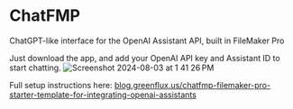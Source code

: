 # ChatFMP
ChatGPT-like interface for the OpenAI Assistant API, built in FileMaker Pro

Just download the app, and add your OpenAI API key and Assistant ID to start chatting. 
![Screenshot 2024-08-03 at 1 41 26 PM](https://github.com/user-attachments/assets/0b18ef34-97ee-4fe5-a864-97aa6c60bf6a)


Full setup instructions here: 
[blog.greenflux.us/chatfmp-filemaker-pro-starter-template-for-integrating-openai-assistants](https://blog.greenflux.us/chatfmp-filemaker-pro-starter-template-for-integrating-openai-assistants?showSharer=true)
